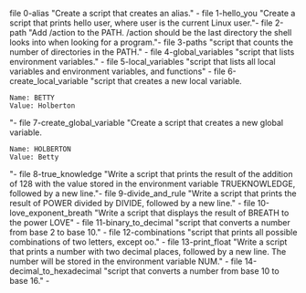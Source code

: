 file 0-alias "Create a script that creates an alias." -
file 1-hello_you "Create a script that prints hello user, where user is the current Linux user."-
file 2-path "Add /action to the PATH. /action should be the last directory the shell looks into when looking for a program."-
file 3-paths "script that counts the number of directories in the PATH." -
file 4-global_variables "script that lists environment variables." -
file 5-local_variables "script that lists all local variables and environment variables, and functions" -
file 6-create_local_variable "script that creates a new local variable.

    Name: BETTY
    Value: Holberton
"-
file 7-create_global_variable "Create a script that creates a new global variable.

    Name: HOLBERTON
    Value: Betty
"-
file 8-true_knowledge "Write a script that prints the result of the addition of 128 with the value stored in the environment variable TRUEKNOWLEDGE, followed by a new line."-
file 9-divide_and_rule "Write a script that prints the result of POWER divided by DIVIDE, followed by a new line." -
file 10-love_exponent_breath "Write a script that displays the result of BREATH to the power LOVE" -
file 11-binary_to_decimal "script that converts a number from base 2 to base 10." -
file 12-combinations "script that prints all possible combinations of two letters, except oo." -
file 13-print_float "Write a script that prints a number with two decimal places, followed by a new line. The number will be stored in the environment variable NUM." -
file 14-decimal_to_hexadecimal "script that converts a number from base 10 to base 16." -
